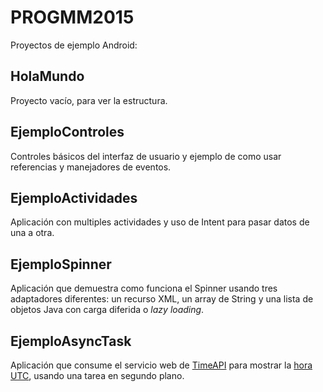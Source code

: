 # PROGMM2015

Proyectos de ejemplo Android:

## HolaMundo

Proyecto vacío, para ver la estructura.
        
## EjemploControles

Controles básicos del interfaz de usuario y ejemplo de como usar referencias y manejadores de eventos.

## EjemploActividades

Aplicación con multiples actividades y uso de Intent para pasar datos de una a otra.

## EjemploSpinner

Aplicación que demuestra como funciona el Spinner usando tres adaptadores diferentes: un recurso XML, un array de String y una lista de objetos Java con carga diferida o *lazy loading*.

## EjemploAsyncTask

Aplicación que consume el servicio web de [TimeAPI](http://www.timeapi.org) para mostrar la [hora UTC](http://www.timeapi.org/utc/now), usando una tarea en segundo plano.
